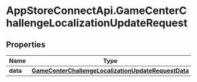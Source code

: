 # AppStoreConnectApi.GameCenterChallengeLocalizationUpdateRequest

## Properties

Name | Type | Description | Notes
------------ | ------------- | ------------- | -------------
**data** | [**GameCenterChallengeLocalizationUpdateRequestData**](GameCenterChallengeLocalizationUpdateRequestData.md) |  | 


